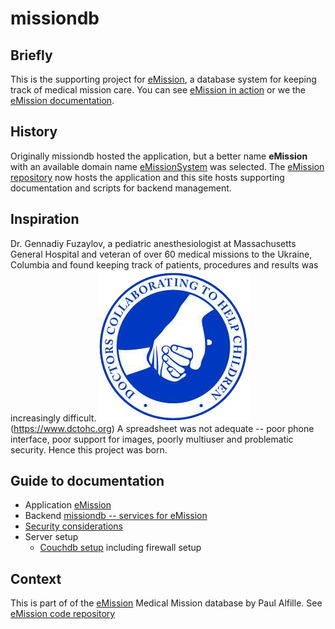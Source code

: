 # missiondb

## Briefly
This is the supporting project for [eMission](https://github.com/alfille/emission), a database system for keeping track of medical mission care. You can see [eMission in action](https://emissionsystem.org) or we the [eMission documentation](https://emissionsystem.org/book/index.html).

## History
Originally missiondb hosted the application, but a better name __eMission__ with an available domain name [eMissionSystem](https://emissionsystem.org) was selected. The [eMission repository](https://github.com/alfille/emission) now hosts the application and this site hosts supporting documentation and scripts for backend management.

## Inspiration
Dr. Gennadiy Fuzaylov, a pediatric anesthesiologist at Massachusetts General Hospital and veteran of over 60 medical missions to the Ukraine, Columbia and found keeping track of patients, procedures and results was increasingly difficult. 
![Doctors Collaborating To Help Children](images/dctohc.png)(https://www.dctohc.org)
A spreadsheet was not adequate -- poor phone interface, poor support for images, poorly multiuser and problematic security. Hence this project was born.

## Guide to documentation
* Application [eMission](https://github.com/alfille/emission/readme.md)
* Backend [missiondb -- services for eMission](https://github.com/alfille/missiondb/readme.md)
* [Security considerations](https://github.com/alfille/missiondb/security.md)
* Server setup
  * [Couchdb setup](https://github.com/alfille/missiondb/couchdb_config.md) including firewall setup

## Context
This is part of of the [eMission](https://emissionsystem.org) Medical Mission database by Paul Alfille.
See [eMission code repository](https://github.com/alfille/emission)
